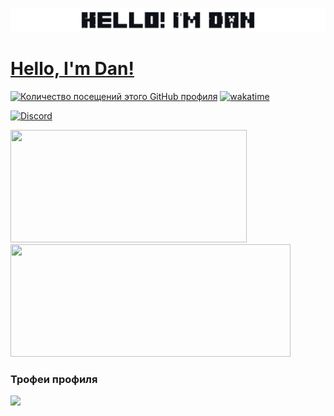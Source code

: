 <a href="https://github.com/mrezeryt"><img src="assets/images/hellonew.png"></img>
# Hello, I'm Dan!
<a href="https://github.com/mrezeryt"><img src="https://komarev.com/ghpvc/?username=MrEzerYT&label=просмотры+профиля" alt="Количество посещений этого GitHub профиля"></img></a> [![wakatime](https://wakatime.com/badge/user/767dab1f-3bfb-423d-bbf9-cc78e2a9b345.svg)](https://wakatime.com/@mrezer)
</a>

[![Discord](https://lanyard.cnrad.dev/api/578533097293873162)](https://discord.com/users/578533097293873162)

<div>
  <img height="180em" width="378em" src="https://github-readme-stats.vercel.app/api?username=mrezeryt&count_private=true&show_icons=true&theme=github_dark"/>
  <img height="180em" width="448em" src="https://github-readme-stats.vercel.app/api/top-langs/?username=mrezeryt&langs_count=6&layout=compact&theme=github_dark"/>
</div>

### Трофеи профиля
<img src="https://github-profile-trophy.vercel.app/?username=mrezeryt&column=3&theme=onedark"/>
